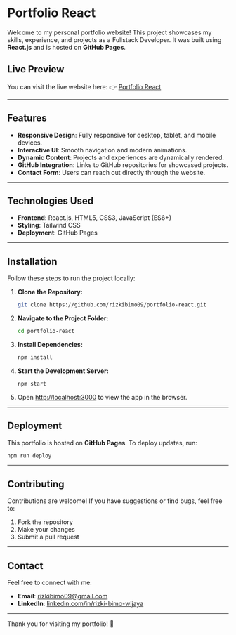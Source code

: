 # Portfolio React

Welcome to my personal portfolio website! This project showcases my skills, experience, and projects as a Fullstack Developer. It was built using **React.js** and is hosted on **GitHub Pages**.

## Live Preview
You can visit the live website here:
👉 [Portfolio React](https://rizkibimo09.github.io/portfolio-react/)

---

## Features
- **Responsive Design**: Fully responsive for desktop, tablet, and mobile devices.
- **Interactive UI**: Smooth navigation and modern animations.
- **Dynamic Content**: Projects and experiences are dynamically rendered.
- **GitHub Integration**: Links to GitHub repositories for showcased projects.
- **Contact Form**: Users can reach out directly through the website.

---

## Technologies Used
- **Frontend**: React.js, HTML5, CSS3, JavaScript (ES6+)
- **Styling**: Tailwind CSS
- **Deployment**: GitHub Pages

---

## Installation
Follow these steps to run the project locally:

1. **Clone the Repository:**
   ```bash
   git clone https://github.com/rizkibimo09/portfolio-react.git
   ```

2. **Navigate to the Project Folder:**
   ```bash
   cd portfolio-react
   ```

3. **Install Dependencies:**
   ```bash
   npm install
   ```

4. **Start the Development Server:**
   ```bash
   npm start
   ```

5. Open [http://localhost:3000](http://localhost:3000) to view the app in the browser.

---

## Deployment
This portfolio is hosted on **GitHub Pages**. To deploy updates, run:

```bash
npm run deploy
```

---

## Contributing
Contributions are welcome! If you have suggestions or find bugs, feel free to:
1. Fork the repository
2. Make your changes
3. Submit a pull request

---

## Contact
Feel free to connect with me:
- **Email**: rizkibimo09@gmail.com
- **LinkedIn**: [linkedin.com/in/rizki-bimo-wijaya](https://www.linkedin.com/in/rizki-bimo-wijaya/)

---

Thank you for visiting my portfolio! 🙌
